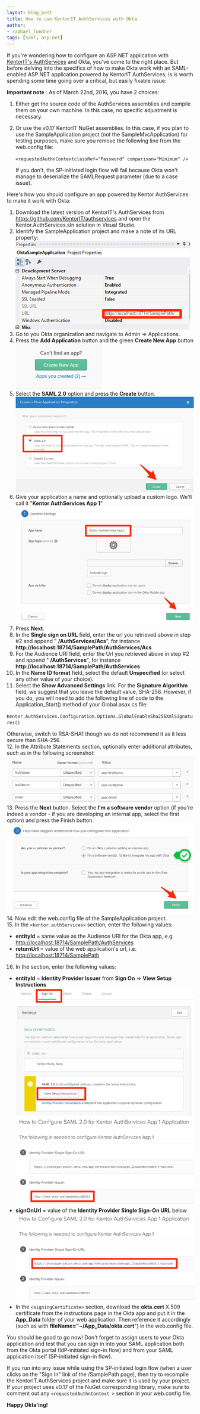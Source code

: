 ```yaml
---
layout: blog_post
title: How to use KentorIT AuthServices with Okta
author:
- raphael_londner
tags: [saml, asp.net]
---
```

<style>
	.blog img {
	padding-top: 15px;
	padding-bottom:15px;
	}
</style>

If you're wondering how to configure an ASP.NET application with [KentorIT's AuthServices](https://github.com/KentorIT/authservices) and Okta, you've come to the right place. But before delving into the specifics of how to make Okta work with an SAML-enabled ASP.NET application powered by KentorIT AuthServices, is is worth spending some time going over a critical, but easily fixable issue:

**Important note** : As of March 22nd, 2016, you have 2 choices:  
  
1. Either get the source code of the AuthServices assemblies and compile them on your own machine. In this case, no specific adjustment is necessary.
2. Or use the v0.17 KentorIT NuGet assemblies. In this case, if you plan to use the SampleApplication project (not the SampleMvcApplication) for testing purposes, make sure you remove the following line from the web.config file:

	`<requestedAuthnContextclassRef="Password" comparison="Minimum" />`

	If you don't, the SP-initiated login flow will fail because Okta won't manage to deserialize the SAMLRequest parameter (due to a case issue).

Here's how you should configure an app powered by Kentor AuthServices to make it work with Okta:

   1.	Download the latest version of KentorIT's AuthServices from <https://github.com/KentorIT/authservices> and open the Kentor.AuthServices.sln solution in Visual Studio.
   2.	Identify the SampleApplication project and make a note of its URL property:  
   ![Visual Studio Project properties](/assets/img/KentorOkta/VSProjectProperties.png)  
   3.	Go to you Okta organization and navigate to Admin => Applications.
   4. Press the **Add Application** button and the green **Create New App** button  
![Press the Create a new Okta app](/assets/img/KentorOkta/CreateNewAppButton.png)
   5. Select the **SAML 2.0** option and press the **Create** button.
![Choose the SAML 2.0 template](/assets/img/KentorOkta/SAML2Option.png)
  6. Give your application a name and optionally upload a custom logo. We'll call it "**Kentor AuthServices App 1**"
![Give your Okta app a name](/assets/img/KentorOkta/OktaAppName.png)
  7. Press **Next**.
  8. In the **Single sign on URL** field, enter the url you retrieved above in step #2 and append " **/AuthServices/Acs**", for instance **http://localhost:18714/SamplePath/AuthServices/Acs**
  9. For the Audience URI field, enter the Url you retrieved above in step #2 and append " **/AuthServices**", for instance **http://localhost:18714/SamplePath/AuthServices**
  10. In the **Name ID format** field, select the default **Unspecified** (or select any other value of your choice). 
  11. Select the **Show Advanced Settings** link.  For the **Signature Algorithm** field, we suggest that you leave the default value, SHA-256. However, if you do, you will need to add the following line of code to the Application_Start() method of your Global.asax.cs file:

  `Kentor.AuthServices.Configuration.Options.GlobalEnableSha256XmlSignatures()`
  
Otherwise, switch to RSA-SHA1 though we do not recommend it as it less secure than SHA-256.  
  12. In the Attribute Statements section, optionally enter additional attributes, such as in the following screenshot:  
![Optional Attribute Statements](/assets/img/KentorOkta/OptionalAttributeStatements.png)  
  13. Press the **Next** button. Select the **I'm a software vendor** option (if you're indeed a vendor - if you are developing an internal app, select the first option) and press the Finish button.  
![Select the customer or vendor option](/assets/img/KentorOkta/VendorOrCustomerOption.png)  
  14. Now edit the web.config file of the SampleApplication project.  
  15. In the `<kentor.authServices>` section, enter the following values:
  - **entityId** = same value as the Audience URI for the Okta app, e.g. [http://localhost:18714/SamplePath/AuthServices](http://localhost:18714/SamplePath/AuthServices)  
  - **returnUrl** = value of the web application's url, i.e. [http://localhost:18714/SamplePath](http://localhost:18714/SamplePath)
  16. In the <identityProviders> section, enter the following values:  
  - **entityId** = **Identity Provider Issuer** from **Sign On** => **View Setup Instructions**
![View setup instructions](/assets/img/KentorOkta/ViewSetupInstructions.png)
![Identity Provider Issuer](/assets/img/KentorOkta/IdentityProviderIssuer.png)  
  - **signOnUrl** = value of the **Identity Provider Single Sign-On URL** below
![Identity Provider Single Sign-On URL](/assets/img/KentorOkta/IdPSSOUrl.png)  
 - In the `<signingCertificate>` section, download the  **okta.cert** X.509 certificate from the instructions page in the Okta app and put it in the **App\_Data** folder of your web application. Then reference it accordingly (such as with **fileName="~/App\_Data/okta.cert**") in the web.config file.


You should be good to go now! Don't forget to assign users to your Okta application and test that you can sign in into your SAML application both from the Okta portal (IdP-initiated sign-in flow) and from your SAML application itself (SP-initiated sign-in flow).

If you run into any issue while using the SP-initiated login flow (when a user clicks on the "Sign In" link of the /SamplePath page), then try to recompile the KentorIT.AuthServices project and make sure it is used by your project. If your project uses v0.17 of the NuGet corresponding library, make sure to comment out any `<requestedAuthnContext >` section in your web.config file.

**Happy Okta'ing!**